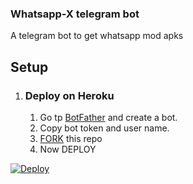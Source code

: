 ### Whatsapp-X telegram bot

A telegram bot to get whatsapp mod apks

## Setup

1.  ### Deploy on Heroku
    1. Go tp [BotFather](https://t.me/BotFather) and create a bot.
    2. Copy bot token and user name.
    3. [FORK](https://github.com/CP2003/whatsapp-x/fork) this repo
    6. Now DEPLOY
 <a href="https://www.heroku.com/deploy/?template=https://github.com/CP2003/whatsapp-x">
       <img src="https://www.herokucdn.com/deploy/button.svg" alt="Deploy">
</a>
